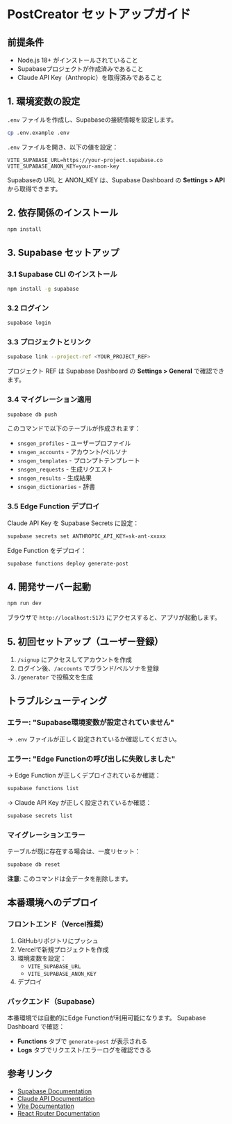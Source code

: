# PostCreator セットアップガイド

## 前提条件

- Node.js 18+ がインストールされていること
- Supabaseプロジェクトが作成済みであること
- Claude API Key（Anthropic）を取得済みであること

## 1. 環境変数の設定

`.env` ファイルを作成し、Supabaseの接続情報を設定します。

```bash
cp .env.example .env
```

`.env` ファイルを開き、以下の値を設定：

```env
VITE_SUPABASE_URL=https://your-project.supabase.co
VITE_SUPABASE_ANON_KEY=your-anon-key
```

Supabaseの URL と ANON_KEY は、Supabase Dashboard の **Settings > API** から取得できます。

## 2. 依存関係のインストール

```bash
npm install
```

## 3. Supabase セットアップ

### 3.1 Supabase CLI のインストール

```bash
npm install -g supabase
```

### 3.2 ログイン

```bash
supabase login
```

### 3.3 プロジェクトとリンク

```bash
supabase link --project-ref <YOUR_PROJECT_REF>
```

プロジェクト REF は Supabase Dashboard の **Settings > General** で確認できます。

### 3.4 マイグレーション適用

```bash
supabase db push
```

このコマンドで以下のテーブルが作成されます：

- `snsgen_profiles` - ユーザープロファイル
- `snsgen_accounts` - アカウント/ペルソナ
- `snsgen_templates` - プロンプトテンプレート
- `snsgen_requests` - 生成リクエスト
- `snsgen_results` - 生成結果
- `snsgen_dictionaries` - 辞書

### 3.5 Edge Function デプロイ

Claude API Key を Supabase Secrets に設定：

```bash
supabase secrets set ANTHROPIC_API_KEY=sk-ant-xxxxx
```

Edge Function をデプロイ：

```bash
supabase functions deploy generate-post
```

## 4. 開発サーバー起動

```bash
npm run dev
```

ブラウザで `http://localhost:5173` にアクセスすると、アプリが起動します。

## 5. 初回セットアップ（ユーザー登録）

1. `/signup` にアクセスしてアカウントを作成
2. ログイン後、`/accounts` でブランド/ペルソナを登録
3. `/generator` で投稿文を生成

## トラブルシューティング

### エラー: "Supabase環境変数が設定されていません"

→ `.env` ファイルが正しく設定されているか確認してください。

### エラー: "Edge Functionの呼び出しに失敗しました"

→ Edge Function が正しくデプロイされているか確認：

```bash
supabase functions list
```

→ Claude API Key が正しく設定されているか確認：

```bash
supabase secrets list
```

### マイグレーションエラー

テーブルが既に存在する場合は、一度リセット：

```bash
supabase db reset
```

**注意**: このコマンドは全データを削除します。

## 本番環境へのデプロイ

### フロントエンド（Vercel推奨）

1. GitHubリポジトリにプッシュ
2. Vercelで新規プロジェクトを作成
3. 環境変数を設定：
   - `VITE_SUPABASE_URL`
   - `VITE_SUPABASE_ANON_KEY`
4. デプロイ

### バックエンド（Supabase）

本番環境では自動的にEdge Functionが利用可能になります。
Supabase Dashboard で確認：

- **Functions** タブで `generate-post` が表示される
- **Logs** タブでリクエスト/エラーログを確認できる

## 参考リンク

- [Supabase Documentation](https://supabase.com/docs)
- [Claude API Documentation](https://docs.anthropic.com/)
- [Vite Documentation](https://vitejs.dev/)
- [React Router Documentation](https://reactrouter.com/)
